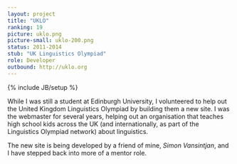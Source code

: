 ```yaml
---
layout: project
title: "UKLO"
ranking: 19
picture: uklo.png
picture-small: uklo-200.png
status: 2011-2014
stub: "UK Linguistics Olympiad"
role: Developer
outbound: http://uklo.org
---
```

{% include JB/setup %}

While I was still a student at Edinburgh University, I volunteered to help out the United Kingdom Linguistics Olympiad by building them a new site. I was the webmaster for several years, helping out an organisation that teaches high school kids across the UK (and internationally, as part of the Linguistics Olympiad network) about linguistics.

The new site is being developed by a friend of mine, _Simon Vansintjan_, and I have stepped back into more of a mentor role.